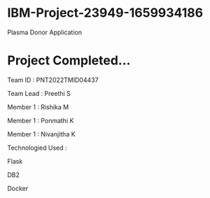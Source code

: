 # IBM-Project-23949-1659934186
Plasma Donor Application


# Project Completed...

Team ID : PNT2022TMID04437


Team Lead : Preethi S

Member 1  : Rishika M 

Member 1  : Ponmathi K

Member 1  : Nivanjitha K


Technologied Used :

   Flask
   
   DB2
   
   Docker
   

